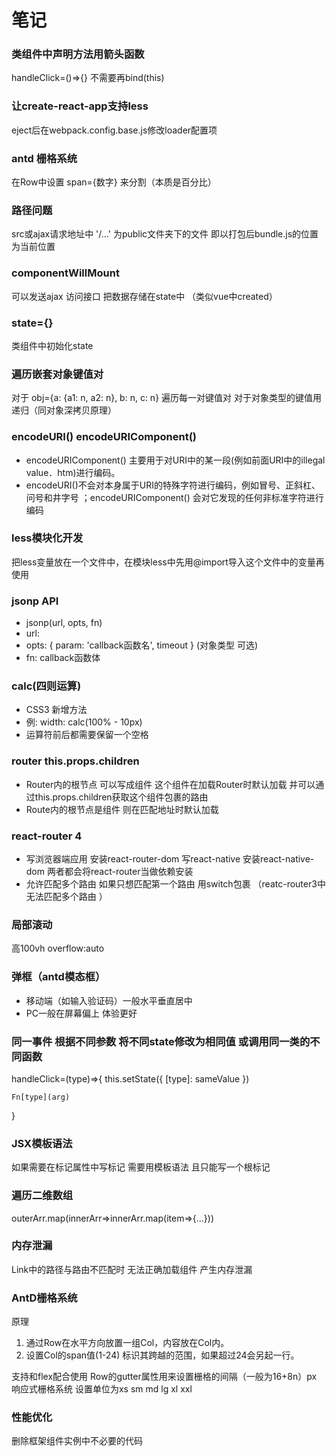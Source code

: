 # 笔记

### 类组件中声明方法用箭头函数 
handleClick=()=>{} 不需要再bind(this) 

### 让create-react-app支持less
eject后在webpack.config.base.js修改loader配置项

### antd 栅格系统
在Row中设置 span={数字} 来分割（本质是百分比） 

### 路径问题
src或ajax请求地址中 '/...' 为public文件夹下的文件 即以打包后bundle.js的位置为当前位置

### componentWillMount 
可以发送ajax 访问接口 把数据存储在state中 （类似vue中created）

### state={} 
类组件中初始化state

### 遍历嵌套对象键值对
对于 obj={a: {a1: n, a2: n}, b: n, c: n} 遍历每一对键值对 对于对象类型的键值用递归（同对象深拷贝原理）

### encodeURI() encodeURIComponent()
- encodeURIComponent() 主要用于对URI中的某一段(例如前面URI中的illegal value．htm)进行编码。
- encodeURI()不会对本身属于URI的特殊字符进行编码，例如冒号、正斜杠、问号和井字号
；encodeURIComponent() 会对它发现的任何非标准字符进行编码

### less模块化开发 
把less变量放在一个文件中，在模块less中先用@import导入这个文件中的变量再使用

### jsonp API
- jsonp(url, opts, fn)
- url:
- opts: { param: 'callback函数名', timeout	} (对象类型 可选)
- fn: callback函数体

### calc(四则运算)
- CSS3 新增方法
- 例: width: calc(100% - 10px)
- 运算符前后都需要保留一个空格

### router this.props.children
- Router内的根节点 可以写成组件 这个组件在加载Router时默认加载 并可以通过this.props.children获取这个组件包裹的路由
- Route内的根节点是组件 则在匹配地址时默认加载

### react-router 4
- 写浏览器端应用 安装react-router-dom
写react-native 安装react-native-dom
两者都会将react-router当做依赖安装
- 允许匹配多个路由 如果只想匹配第一个路由 用switch包裹 （reatc-router3中无法匹配多个路由 ）

### 局部滚动
高100vh overflow:auto

### 弹框（antd模态框）
- 移动端（如输入验证码）一般水平垂直居中
- PC一般在屏幕偏上 体验更好

### 同一事件 根据不同参数 将不同state修改为相同值 或调用同一类的不同函数
handleClick=(type)=>{
	this.setState({
		[type]: sameValue
	})

	Fn[type](arg)
}

### JSX模板语法
如果需要在标记属性中写标记 需要用模板语法 且只能写一个根标记

### 遍历二维数组
outerArr.map(innerArr=>innerArr.map(item=>{...}))

### 内存泄漏
Link中的路径与路由不匹配时 无法正确加载组件 产生内存泄漏

### AntD栅格系统
原理
1. 通过Row在水平方向放置一组Col，内容放在Col内。
2. 设置Col的span值(1-24) 标识其跨越的范围，如果超过24会另起一行。

支持和flex配合使用
Row的gutter属性用来设置栅格的间隔（一般为16+8n）px
响应式栅格系统 设置单位为xs sm md lg xl xxl

### 性能优化
删除框架组件实例中不必要的代码

